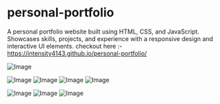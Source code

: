 # personal-portfolio
A personal portfolio website built using HTML, CSS, and JavaScript. Showcases skills, projects, and experience with a responsive design and interactive UI elements.
checkout here :- https://intensity4143.github.io/personal-portfolio/

![Image](https://github.com/user-attachments/assets/3e09d7a5-63a9-4b72-a208-be7ada7fe780)

![Image](https://github.com/user-attachments/assets/949d10b0-0d10-4428-a9be-5072c90164a7)
![Image](https://github.com/user-attachments/assets/c96be89e-2f13-4564-b954-4583ff5ceeca)
![Image](https://github.com/user-attachments/assets/27f43099-e6e0-40c0-b24a-df3dd67b0f82)
![Image](https://github.com/user-attachments/assets/12cb2440-e6e3-492f-a341-f5c36e87af25)

![Image](https://github.com/user-attachments/assets/8a488ddb-a46c-452e-9c66-20d0513a76c3)
![Image](https://github.com/user-attachments/assets/6fcfdd61-1794-487f-b3b9-d3ab55ef55f4)
![Image](https://github.com/user-attachments/assets/37efb76f-12c1-47c6-a4cd-a9443393e6a1)
